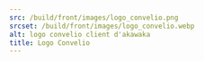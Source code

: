 ```yaml
---
src: /build/front/images/logo_convelio.png
srcset: /build/front/images/logo_convelio.webp
alt: logo convelio client d'akawaka
title: Logo Convelio
---
```

